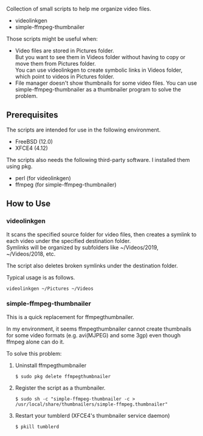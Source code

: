 Collection of small scripts to help me organize video files.

- videolinkgen
- simple-ffmpeg-thumbnailer

Those scripts might be useful when:
- Video files are stored in Pictures folder.  
  But you want to see them in Videos folder without having to copy or move them from Pictures folder.  
  You can use videolinkgen to create symbolic links in Videos folder, which point to videos in Pictures folder.
- File manager doesn't show thumbnails for some video files.
  You can use simple-ffmpeg-thumbnailer as a thumbnailer program to solve the problem.

## Prerequisites
The scripts are intended for use in the following environment.
- FreeBSD (12.0)
- XFCE4 (4.12)

The scripts also needs the following third-party software. I installed them using pkg.
- perl (for videolinkgen)
- ffmpeg (for simple-ffmpeg-thumbnailer)

## How to Use
### videolinkgen
It scans the specified source folder for video files, then creates a symlink to each video under the specified destination folder.  
Symlinks will be organized by subfolders like ~/Videos/2019, ~/Videos/2018, etc.

The script also deletes broken symlinks under the destination folder.

Typical usage is as follows.
```
videolinkgen ~/Pictures ~/Videos
```

### simple-ffmpeg-thumbnailer
This is a quick replacement for ffmpegthumbnailer.

In my environment, it seems ffmpegthumbnailer cannot create thumbnails for some video formats (e.g. avi(MJPEG) and some 3gp) even though ffmpeg alone can do it.

To solve this problem:
1. Uninstall ffmpegthumbnailer
   ```
   $ sudo pkg delete ffmpegthumbnailer
   ```
2. Register the script as a thumbnailer.
   ```
   $ sudo sh -c "simple-ffmpeg-thumbnailer -c > /usr/local/share/thumbnailers/simple-ffmpeg.thumbnailer"
   ```
3. Restart your tumblerd (XFCE4's thumbnailer service daemon)
   ```
   $ pkill tumblerd
   ```

